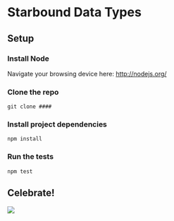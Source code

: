 # Starbound Data Types

## Setup

### Install Node
Navigate your browsing device here: http://nodejs.org/

### Clone the repo
```
git clone ####
```

### Install project dependencies
```
npm install
```

### Run the tests
```
npm test
```

## Celebrate!
![](http://media1.giphy.com/media/YTbZzCkRQCEJa/giphy.gif)
